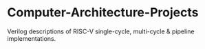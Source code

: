 # Computer-Architecture-Projects
 Verilog descriptions of RISC-V single-cycle, multi-cycle &amp; pipeline implementations.
